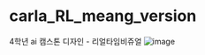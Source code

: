 # carla_RL_meang_version
4학년 ai 캠스톤 디자인 - 리얼타임비쥬얼
![image](https://github.com/meang123/carla_RL_meang_version/assets/70367965/077fc7ee-adde-4261-9371-32d2bef02fb8)

